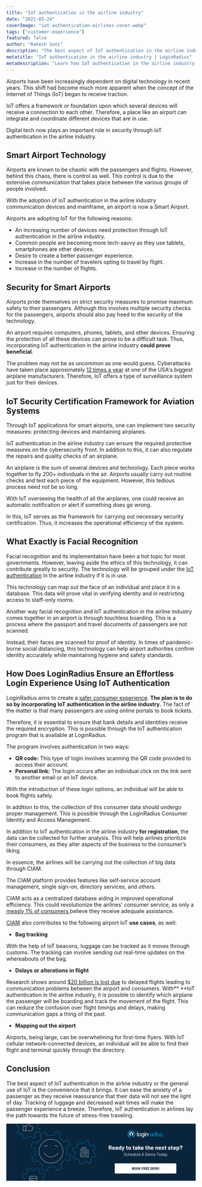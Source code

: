 ```yaml
---
title: "IoT authentication in the airline industry"
date: "2021-03-24"
coverImage: "iot-authentication-airlines-cover.webp"
tags: ["customer-experience"]
featured: false 
author: "Rakesh Soni"
description: "The best aspect of IoT authentication in the airline industry or the general use of IoT is the convenience that it brings. It can ease the anxiety of a passenger as they receive reassurance that their data will not see the light of day. In addition, it ensures the required protective measures on the cybersecurity front."
metatitle: "IoT authentication in the airline industry | LoginRadius"
metadescription: "Learn how IoT authentication in the airline industry is set to change travel. Find about smart airport technologies, security, and how facial recognition fits into the picture."
---
```


Airports have been increasingly dependent on digital technology in recent years. This shift had become much more apparent when the concept of the Internet of Things (IoT) began to receive traction. 

IoT offers a framework or foundation upon which several devices will receive a connection to each other. Therefore, a place like an airport can integrate and coordinate different devices that are in use. 

Digital tech now plays an important role in security through IoT authentication in the airline industry. 


## Smart Airport Technology 

Airports are known to be chaotic with the passengers and flights. However, behind this chaos, there is control as well. This control is due to the extensive communication that takes place between the various groups of people involved. 

With the adoption of IoT authentication in the airline industry communication devices and mainframe, an airport is now a Smart Airport. 

Airports are adopting IoT for the following reasons: 



*   An increasing number of devices need protection through IoT authentication in the airline industry. 
*   Common people are becoming more tech-savvy as they use tablets, smartphones are other devices. 
*   Desire to create a better passenger experience. 
*   Increase in the number of travelers opting to travel by flight. 
*   Increase in the number of flights. 


## Security for Smart Airports

Airports pride themselves on strict security measures to promise maximum safety to their passengers. Although this involves multiple security checks for the passengers, airports should also pay heed to the security of the technology. 

An airport requires computers, phones, tablets, and other devices. Ensuring the protection of all these devices can prove to be a difficult task. Thus, incorporating IoT authentication in the airline industry **could prove beneficial**.

The problem may not be as uncommon as one would guess. Cyberattacks have taken place approximately [12 times a year](https://www.itnews.com.au/news/how-airbus-defends-against-12-big-cyber-attacks-each-year-418131) at one of the USA's biggest airplane manufacturers. Therefore, IoT offers a type of surveillance system just for their devices. 


## IoT Security Certification Framework for Aviation Systems

Through IoT applications for smart airports, one can implement two security measures: protecting devices and maintaining airplanes. 

IoT authentication in the airline industry can ensure the required protective measures on the cybersecurity front. In addition to this, it can also regulate the repairs and quality checks of an airplane.

An airplane is the sum of several devices and technology. Each piece works together to fly 200+ individuals in the air. Airports usually carry out routine checks and test each piece of the equipment. However, this tedious process need not be so long. 

With IoT overseeing the health of all the airplanes, one could receive an automatic notification or alert if something does go wrong. 

In this, IoT serves as the framework for carrying out necessary security certification. Thus, it increases the operational efficiency of the system. 


## What Exactly is Facial Recognition

Facial recognition and its implementation have been a hot topic for most governments. However, leaving aside the ethics of this technology, it can contribute greatly to security. The technology will be grouped under the [IoT authentication](https://www.loginradius.com/blog/identity/2020/12/iot-smart-authentication/) in the airline industry if it is in use. 

This technology can map out the face of an individual and place it in a database. This data will prove vital in verifying identity and in restricting access to staff-only rooms.  

Another way facial recognition and IoT authentication in the airline industry comes together in an airport is through touchless boarding. This is a process where the passport and travel documents of passengers are not scanned. 

Instead, their faces are scanned for proof of identity. In times of pandemic-borne social distancing, this technology can help airport authorities confirm identity accurately while maintaining hygiene and safety standards.


## How Does LoginRadius Ensure an Effortless Login Experience Using IoT Authentication

LoginRadius aims to create a [safer consumer experience](https://www.loginradius.com/blog/fuel/2020/07/improving-airline-customer-experience/). **The plan is to do so by incorporating** **IoT authentication in the airline industry.** The fact of the matter is that many passengers are using online portals to book tickets. 

Therefore, it is essential to ensure that bank details and identities receive the required encryption. This is possible through the IoT authentication program that is available at LoginRadius. 

The program involves authentication in two ways: 



*   **QR code:** This type of login involves scanning the QR code provided to access their account. 
*   **Personal link:** The login occurs after an individual click on the link sent to another email or an IoT device. 

With the introduction of these login options, an individual will be able to book flights safely. 

In addition to this, the collection of this consumer data should undergo proper management. This is possible through the LoginRadius Consumer Identity and Access Management. 

In addition to IoT authentication in the airline industry **for registration**, the data can be collected for further analysis. This will help airlines prioritize their consumers, as they alter aspects of the business to the consumer’s liking.

In essence, the airlines will be carrying out the collection of big data through CIAM. 

The CIAM platform provides features like self-service account management, single sign-on, directory services, and others. 

CIAM acts as a centralized database aiding in improved operational efficiency. This could revolutionize the airlines' consumer service, as only a [measly 1% of consumers ](https://www.forbes.com/sites/christinecrandell/2013/01/21/customer-experience-is-it-the-chicken-or-egg/?sh=38f67ec83557)believe they receive adequate assistance. 

[CIAM](https://www.loginradius.com/blog/identity/2019/06/customer-identity-and-access-management/) also contributes to the following airport IoT **use cases**, as well:  



*   **Bag tracking**

With the help of IoT beacons, luggage can be tracked as it moves through customs. The tracking can involve sending out real-time updates on the whereabouts of the bag. 



*   **Delays or alterations in flight**


Research shows around [$20 billion is lost due](https://www.weforum.org/agenda/2015/01/how-the-internet-of-things-is-transforming-aviation/) to delayed flights leading to communication problems between the airport and consumers. With** **IoT authentication in the airline industry, it is possible to identify which airplane the passenger will be boarding and track the movement of the flight. This can reduce the confusion over flight timings and delays, making communication gaps a thing of the past.



*   **Mapping out the airport**

Airports, being large, can be overwhelming for first-time flyers. With IoT cellular network-connected devices, an individual will be able to find their flight and terminal quickly through the directory.


## Conclusion

The best aspect of IoT authentication in the airline industry or the general use of IoT is the convenience that it brings. It can ease the anxiety of a passenger as they receive reassurance that their data will not see the light of day. Tracking of luggage and decreased wait times will make the passenger experience a breeze. Therefore, IoT authentication in airlines lay the path towards the future of stress-free traveling.

[![book-a-demo-loginradius-banner](../../assets/book-a-demo-loginradius.webp)](https://www.loginradius.com/contact-us?utm_source=blog&utm_medium=web&utm_campaign=iot-authentication-airlines)
